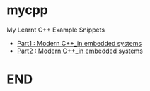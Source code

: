 # mycpp
My Learnt C++ Example Snippets



- [Part1 : Modern C++_in embedded systems](Part1_ModernC++_in_embedded_systems.md)
- [Part2 : Modern C++_in embedded systems](Part2_ModernC++_in_embedded_systems.md)
# END
